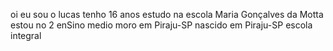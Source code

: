 oi eu sou o lucas tenho 16 anos 
estudo na escola Maria Gonçalves da Motta 
estou no 2 enSino medio 
moro em Piraju-SP
nascido em Piraju-SP
escola integral
